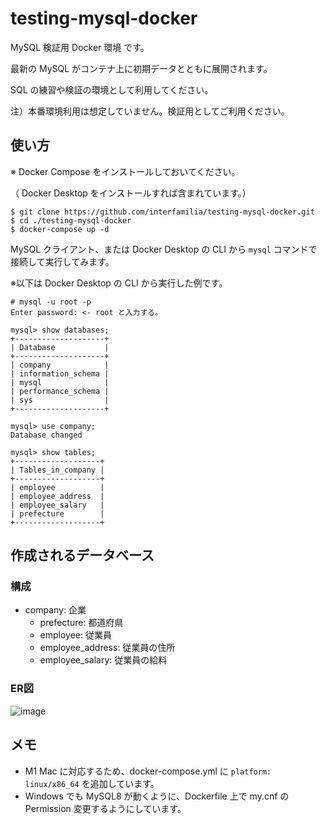 # testing-mysql-docker
MySQL 検証用 Docker 環境 です。

最新の MySQL がコンテナ上に初期データとともに展開されます。

SQL の練習や検証の環境として利用してください。

注）本番環境利用は想定していません。検証用としてご利用ください。

## 使い方

※ Docker Compose をインストールしておいてください。

（ Docker Desktop をインストールすれば含まれています。）

```
$ git clone https://github.com/interfamilia/testing-mysql-docker.git
$ cd ./testing-mysql-docker
$ docker-compose up -d
```

MySQL クライアント、または Docker Desktop の CLI から `mysql` コマンドで接続して実行してみます。

※以下は Docker Desktop の CLI から実行した例です。

```
# mysql -u root -p
Enter password: <- root と入力する。

mysql> show databases;
+--------------------+
| Database           |
+--------------------+
| company            |
| information_schema |
| mysql              |
| performance_schema |
| sys                |
+--------------------+

mysql> use company;
Database changed

mysql> show tables;
+-------------------+
| Tables_in_company |
+-------------------+
| employee          |
| employee_address  |
| employee_salary   |
| prefecture        |
+-------------------+
```

## 作成されるデータベース

### 構成
* company: 企業
  * prefecture: 都道府県
  * employee: 従業員
  * employee_address: 従業員の住所
  * employee_salary: 従業員の給料

### ER図

![image](https://user-images.githubusercontent.com/61341140/170672728-4cdd08aa-410b-4a0f-89be-424098eb56c5.png)

## メモ

* M1 Mac に対応するため、docker-compose.yml に `platform: linux/x86_64` を追加しています。
* Windows でも MySQL8 が動くように、Dockerfile 上で my.cnf の Permission 変更するようにしています。

